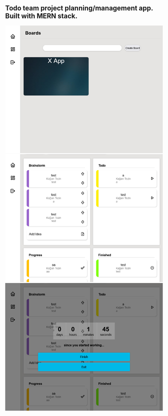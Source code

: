 Todo team project planning/management app. Built with MERN stack.
---
![Alt text](screenshots/ss0.png?raw=true "Screenshot 0")
![Alt text](screenshots/ss1.png?raw=true "Screenshot 1")
![Alt text](screenshots/ss2.png?raw=true "Screenshot 2")
